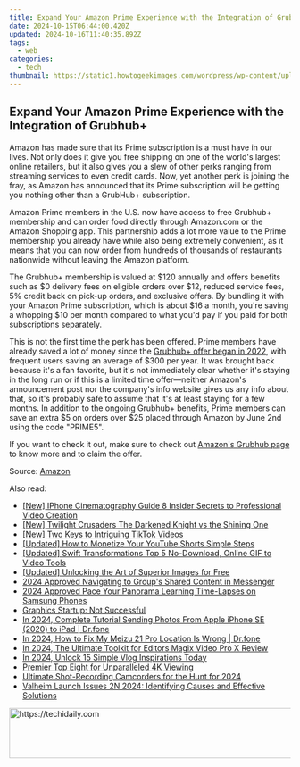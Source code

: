 ```yaml
---
title: Expand Your Amazon Prime Experience with the Integration of Grubhub+
date: 2024-10-15T06:44:00.420Z
updated: 2024-10-16T11:40:35.892Z
tags:
  - web
categories:
  - tech
thumbnail: https://static1.howtogeekimages.com/wordpress/wp-content/uploads/2022/07/9eb9cd58.png
---
```


## Expand Your Amazon Prime Experience with the Integration of Grubhub+

Amazon has made sure that its Prime subscription is a must have in our lives. Not only does it give you free shipping on one of the world's largest online retailers, but it also gives you a slew of other perks ranging from streaming services to even credit cards. Now, yet another perk is joining the fray, as Amazon has announced that its Prime subscription will be getting you nothing other than a GrubHub+ subscription.

 Amazon Prime members in the U.S. now have access to free Grubhub+ membership and can order food directly through Amazon.com or the Amazon Shopping app. This partnership adds a lot more value to the Prime membership you already have while also being extremely convenient, as it means that you can now order from hundreds of thousands of restaurants nationwide without leaving the Amazon platform.

 The Grubhub+ membership is valued at $120 annually and offers benefits such as $0 delivery fees on eligible orders over $12, reduced service fees, 5% credit back on pick-up orders, and exclusive offers. By bundling it with your Amazon Prime subscription, which is about $16 a month, you're saving a whopping $10 per month compared to what you'd pay if you paid for both subscriptions separately.

 This is not the first time the perk has been offered. Prime members have already saved a lot of money since the [Grubhub+ offer began in 2022](https://ios-unlock.techidaily.com/in-2024-5-most-effective-methods-to-unlock-apple-iphone-se-2020-in-lost-mode-by-drfone-ios/), with frequent users saving an average of $300 per year. It was brought back because it's a fan favorite, but it's not immediately clear whether it's staying in the long run or if this is a limited time offer—neither Amazon's announcement post nor the company's info website gives us any info about that, so it's probably safe to assume that it's at least staying for a few months. In addition to the ongoing Grubhub+ benefits, Prime members can save an extra $5 on orders over $25 placed through Amazon by June 2nd using the code "PRIME5".

 If you want to check it out, make sure to check out [Amazon's Grubhub page](https://www.amazon.com/prime/offer/embedded/grubhub/prime-deal?tag=hotoge-20&ascsubtag=UUhtgUeUpU2003415&asc%5Frefurl=https%3A%2F%2Fwww.howtogeek.com%2Famazon-prime-now-includes-grubhub-plus%2F&asc%5Fcampaign=Short-Term) to know more and to claim the offer.

 Source: [Amazon](https://www.aboutamazon.com/news/retail/amazon-prime-grubhub)

<ins class="adsbygoogle"
     style="display:block"
     data-ad-format="autorelaxed"
     data-ad-client="ca-pub-7571918770474297"
     data-ad-slot="1223367746"></ins>

<ins class="adsbygoogle"
     style="display:block"
     data-ad-client="ca-pub-7571918770474297"
     data-ad-slot="8358498916"
     data-ad-format="auto"
     data-full-width-responsive="true"></ins>

<span class="atpl-alsoreadstyle">Also read:</span>
<div><ul>
<li><a href="https://some-skills.techidaily.com/new-iphone-cinematography-guide-8-insider-secrets-to-professional-video-creation/"><u>[New] IPhone Cinematography Guide 8 Insider Secrets to Professional Video Creation</u></a></li>
<li><a href="https://some-skills.techidaily.com/new-twilight-crusaders-the-darkened-knight-vs-the-shining-one/"><u>[New] Twilight Crusaders The Darkened Knight vs the Shining One</u></a></li>
<li><a href="https://some-skills.techidaily.com/new-two-keys-to-intriguing-tiktok-videos/"><u>[New] Two Keys to Intriguing TikTok Videos</u></a></li>
<li><a href="https://youtube-blog.techidaily.com/ed-how-to-monetize-your-youtube-shorts-simple-steps/"><u>[Updated] How to Monetize Your YouTube Shorts Simple Steps</u></a></li>
<li><a href="https://some-skills.techidaily.com/updated-swift-transformations-top-5-no-download-online-gif-to-video-tools/"><u>[Updated] Swift Transformations Top 5 No-Download, Online GIF to Video Tools</u></a></li>
<li><a href="https://fox-direct.techidaily.com/updated-unlocking-the-art-of-superior-images-for-free/"><u>[Updated] Unlocking the Art of Superior Images for Free</u></a></li>
<li><a href="https://facebook-videos.techidaily.com/2024-approved-navigating-to-groups-shared-content-in-messenger/"><u>2024 Approved Navigating to Group's Shared Content in Messenger</u></a></li>
<li><a href="https://extra-skills.techidaily.com/2024-approved-pace-your-panorama-learning-time-lapses-on-samsung-phones/"><u>2024 Approved Pace Your Panorama Learning Time-Lapses on Samsung Phones</u></a></li>
<li><a href="https://graphic-issues.techidaily.com/graphics-startup-not-successful/"><u>Graphics Startup: Not Successful</u></a></li>
<li><a href="https://iphone-transfer.techidaily.com/in-2024-complete-tutorial-sending-photos-from-apple-iphone-se-2020-to-ipad-drfone-by-drfone-transfer-from-ios/"><u>In 2024, Complete Tutorial Sending Photos From Apple iPhone SE (2020) to iPad | Dr.fone</u></a></li>
<li><a href="https://review-topics.techidaily.com/in-2024-how-to-fix-my-meizu-21-pro-location-is-wrong-drfone-by-drfone-virtual-android/"><u>In 2024, How to Fix My Meizu 21 Pro Location Is Wrong | Dr.fone</u></a></li>
<li><a href="https://some-skills.techidaily.com/in-2024-the-ultimate-toolkit-for-editors-magix-video-pro-x-review/"><u>In 2024, The Ultimate Toolkit for Editors Magix Video Pro X Review</u></a></li>
<li><a href="https://some-skills.techidaily.com/in-2024-unlock-15-simple-vlog-inspirations-today/"><u>In 2024, Unlock 15 Simple Vlog Inspirations Today</u></a></li>
<li><a href="https://extra-information.techidaily.com/premier-top-eight-for-unparalleled-4k-viewing/"><u>Premier Top Eight for Unparalleled 4K Viewing</u></a></li>
<li><a href="https://some-skills.techidaily.com/ultimate-shot-recording-camcorders-for-the-hunt-for-2024/"><u>Ultimate Shot-Recording Camcorders for the Hunt for 2024</u></a></li>
<li><a href="https://program-issues.techidaily.com/valheim-launch-issues-2n-2024-identifying-causes-and-effective-solutions/"><u>Valheim Launch Issues 2N 2024: Identifying Causes and Effective Solutions</u></a></li>
</ul></div>

<!-- affiliate ads begin -->
<a href="https://imp.i357552.net/c/5597632/999558/11832" target="_top" id="999558">
  <img src="//a.impactradius-go.com/display-ad/11832-999558" border="0" alt="https://techidaily.com" width="728" height="90"/>
</a>
<img height="0" width="0" src="https://imp.i357552.net/i/5597632/999558/11832" style="position:absolute;visibility:hidden;" border="0" />
<!-- affiliate ads end -->

